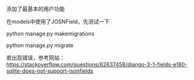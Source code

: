 添加了最基本的用户功能

在models中使用了JOSNField，先测试一下

python manage.py makemigrations

python manage.py migrate

若出现错误，参考网站：https://stackoverflow.com/questions/62637458/django-3-1-fields-e180-sqlite-does-not-support-jsonfields